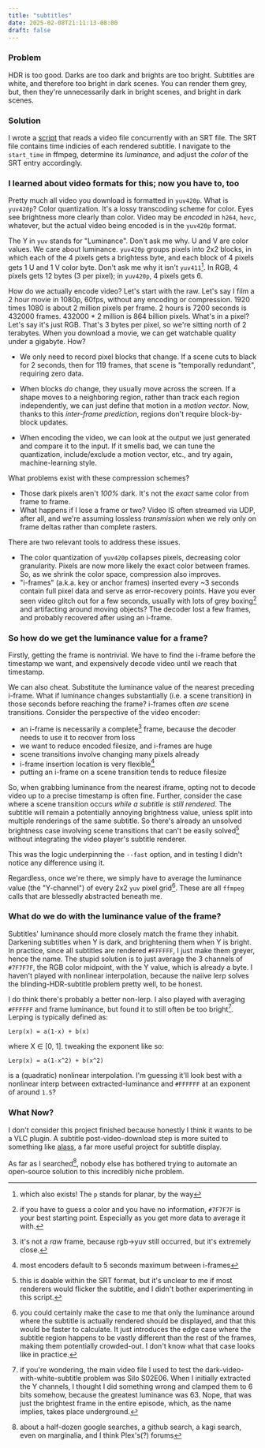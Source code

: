 ```yaml
---
title: "subtitles"
date: 2025-02-08T21:11:13-08:00
draft: false
---
```


### Problem

HDR is too good. Darks are too dark and brights are too bright. Subtitles are white, and therefore too bright in dark scenes. You can render them grey, but, then they're unnecessarily dark in bright scenes, and bright in dark scenes.


### Solution

I wrote a [script](https://github.com/graevy/greyer) that reads a video file concurrently with an SRT file. The SRT file contains time indicies of each rendered subtitle. I navigate to the `start_time` in ffmpeg, determine its *luminance*, and adjust the *color* of the SRT entry accordingly.


### I learned about video formats for this; now you have to, too

Pretty much all video you download is formatted in `yuv420p`. What is `yuv420p`? Color quantization. It's a lossy transcoding scheme for color. Eyes see brightness more clearly than color. Video may be *encoded* in `h264`, `hevc`, whatever, but the actual video being encoded is in the `yuv420p` format.

The Y in `yuv` stands for "Luminance". Don't ask me why. U and V are color values. We care about luminance. `yuv420p` groups pixels into 2x2 blocks, in which each of the 4 pixels gets a brightess byte, and each block of 4 pixels gets 1 U and 1 V color byte. Don't ask me why it isn't `yuv411`[^7]. In RGB, 4 pixels gets 12 bytes (3 per pixel); in `yuv420p`, 4 pixels gets 6.

How do we actually encode video? Let's start with the raw. Let's say I film a 2 hour movie in 1080p, 60fps, without any encoding or compression. 1920 times 1080 is about 2 million pixels per frame. 2 hours is 7200 seconds is 432000 frames. 432000 * 2 million is 864 billion pixels. What's in a pixel? Let's say it's just RGB. That's 3 bytes per pixel, so we're sitting north of 2 terabytes. When you download a movie, we can get watchable quality under a gigabyte. How?

- We only need to record pixel blocks that change. If a scene cuts to black for 2 seconds, then for 119 frames, that scene is "temporally redundant", requiring zero data.

- When blocks *do* change, they usually move across the screen. If a shape moves to a neighboring region, rather than track each region independently, we can just define that motion in a *motion vector*. Now, thanks to this *inter-frame prediction*, regions don't require block-by-block updates.

- When encoding the video, we can look at the output we just generated and compare it to the input. If it smells bad, we can tune the quantization, include/exclude a motion vector, etc., and try again, machine-learning style. 

What problems exist with these compression schemes?

- Those dark pixels aren't *100%* dark. It's not the *exact* same color from frame to frame.
- What happens if I lose a frame or two? Video IS often streamed via UDP, after all, and we're assuming lossless *transmission* when we rely only on frame deltas rather than complete rasters.

There are two relevant tools to address these issues. 

- The color quantization of `yuv420p` collapses pixels, decreasing color granularity. Pixels are now more likely the exact color between frames. So, as we shrink the color space, compression also improves.
- "i-frames" (a.k.a. key or anchor frames) inserted every ~3 seconds contain full pixel data and serve as error-recovery points. Have you ever seen video glitch out for a few seconds, usually with lots of grey boxing[^8] and artifacting around moving objects? The decoder lost a few frames, and probably recovered after using an i-frame.


### So how do we get the luminance value for a frame?

Firstly, getting the frame is nontrivial. We have to find the i-frame before the timestamp we want, and expensively decode video until we reach that timestamp.

We can also cheat. Substitute the luminance value of the nearest preceding i-frame. What if luminance changes substantially (i.e. a scene transition) in those seconds before reaching the frame? i-frames often *are* scene transitions. Consider the perspective of the video encoder:

- an i-frame is necessarily a complete[^1] frame, because the decoder needs to use it to recover from loss
- we want to reduce encoded filesize, and i-frames are huge
- scene transitions involve changing many pixels already
- i-frame insertion location is very flexible[^3]
- putting an i-frame on a scene transition tends to reduce filesize

So, when grabbing luminance from the nearest iframe, opting not to decode video up to a precise timestamp is often fine. Further, consider the case where a scene transition occurs *while a subtitle is still rendered*. The subtitle will remain a potentially annoying brightness value, unless split into multiple renderings of the same subtitle. So there's already an unsolved brightness case involving scene transitions that can't be easily solved[^2] without integrating the video player's subtitle renderer.

This was the logic underpinning the `--fast` option, and in testing I didn't notice any difference using it.

Regardless, once we're there, we simply have to average the luminance value (the "Y-channel") of every 2x2 `yuv` pixel grid[^4]. These are all `ffmpeg` calls that are blessedly abstracted beneath me.


### What do we do with the luminance value of the frame?

Subtitles' luminance should more closely match the frame they inhabit. Darkening subtitles when Y is dark, and brightening them when Y is bright. In practice, since all subtitles are rendered `#FFFFFF`, I just make them greyer, hence the name. The stupid solution is to just average the 3 channels of `#7F7F7F`, the RGB color midpoint, with the Y value, which is already a byte. I haven't played with nonlinear interpolation, because the naiive lerp solves the blinding-HDR-subtitle problem pretty well, to be honest.

I do think there's probably a better non-lerp. I also played with averaging `#FFFFFF` and frame luminance, but found it to still often be too bright[^5]. Lerping is typically defined as:

`Lerp(x) = a(1-x) + b(x)`

where X ∈ [0, 1]. tweaking the exponent like so:

`Lerp(x) = a(1-x^2) + b(x^2)`

is a (quadratic) nonlinear interpolation. I'm guessing it'll look best with a nonlinear interp between extracted-luminance and `#FFFFFF` at an exponent of around `1.5`?

### What Now?

I don't consider this project finished because honestly I think it wants to be a VLC plugin. A subtitle post-video-download step is more suited to something like [alass](https://github.com/kaegi/alass), a far more useful project for subtitle display.

As far as I searched[^6], nobody else has bothered trying to automate an open-source solution to this incredibly niche problem.


[^1]: it's not a *raw* frame, because rgb->yuv still occurred, but it's extremely close.

[^2]: this is doable within the SRT format, but it's unclear to me if most renderers would flicker the subtitle, and I didn't bother experimenting in this script.

[^3]: most encoders default to 5 seconds maximum between i-frames

[^4]: you could certainly make the case to me that only the luminance around where the subtitle is actually rendered should be displayed, and that this would be faster to calculate. It just introduces the edge case where the subtitle region happens to be vastly different than the rest of the frames, making them potentially crowded-out. I don't know what that case looks like in practice.

[^5]: if you're wondering, the main video file I used to test the dark-video-with-white-subtitle problem was Silo S02E06. When I initially extracted the Y channels, I thought I did something wrong and clamped them to 6 bits somehow, because the greatest luminance was 63. Nope, that was just the brightest frame in the entire episode, which, as the name implies, takes place underground.

[^6]: about a half-dozen google searches, a github search, a kagi search, even on marginalia, and I think Plex's(?) forums

[^7]: which also exists! The `p` stands for planar, by the way

[^8]: if you have to guess a color and you have no information, `#7F7F7F` is your best starting point. Especially as you get more data to average it with.
